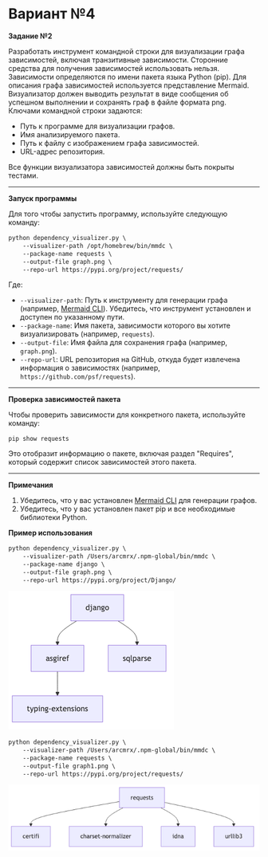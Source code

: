 # Вариант №4

**Задание №2**

Разработать инструмент командной строки для визуализации графа зависимостей, включая транзитивные зависимости. Сторонние средства для получения зависимостей использовать нельзя.
Зависимости определяются по имени пакета языка Python (pip). Для описания графа зависимостей используется представление Mermaid. Визуализатор должен выводить результат в виде сообщения об успешном выполнении и сохранять граф в файле формата png. Ключами командной строки задаются:
- Путь к программе для визуализации графов.
- Имя анализируемого пакета.
- Путь к файлу с изображением графа зависимостей.
- URL-адрес репозитория.

Все функции визуализатора зависимостей должны быть покрыты тестами.

----
**Запуск программы**

Для того чтобы запустить программу, используйте следующую команду:
```
python dependency_visualizer.py \
    --visualizer-path /opt/homebrew/bin/mmdc \
    --package-name requests \
    --output-file graph.png \
    --repo-url https://pypi.org/project/requests/
```
Где:

- ```--visualizer-path```: Путь к инструменту для генерации графа (например, [Mermaid CLI](https://github.com/mermaid-js/mermaid-cli)). Убедитесь, что инструмент установлен и доступен по указанному пути.
- ```--package-name```: Имя пакета, зависимости которого вы хотите визуализировать (например, ```requests```).
- ```--output-file```: Имя файла для сохранения графа (например, ```graph.png```).
- ```--repo-url```: URL репозитория на GitHub, откуда будет извлечена информация о зависимостях (например, ```https://github.com/psf/requests```).
----
**Проверка зависимостей пакета**

Чтобы проверить зависимости для конкретного пакета, используйте команду:
```
pip show requests
```
Это отобразит информацию о пакете, включая раздел "Requires", который содержит список зависимостей этого пакета.

----
**Примечания**

1. Убедитесь, что у вас установлен [Mermaid CLI](https://github.com/mermaid-js/mermaid-cli) для генерации графов.
2. Убедитесь, что у вас установлен пакет pip и все необходимые библиотеки Python.

**Пример использования**

```
python dependency_visualizer.py \
    --visualizer-path /Users/arcmrx/.npm-global/bin/mmdc \
    --package-name django \  
    --output-file graph.png \ 
    --repo-url https://pypi.org/project/Django/
```

![alt text](graph.png)

```
python dependency_visualizer.py \
    --visualizer-path /Users/arcmrx/.npm-global/bin/mmdc \
    --package-name requests \
    --output-file graph1.png \
    --repo-url https://pypi.org/project/requests/
```

![alt text](graph1.png)